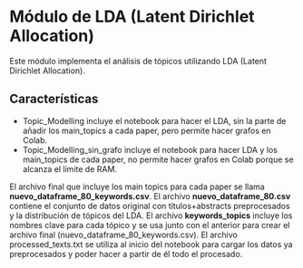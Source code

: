 # Módulo de LDA (Latent Dirichlet Allocation)

Este módulo implementa el análisis de tópicos utilizando LDA (Latent Dirichlet Allocation).

## Características

- Topic_Modelling incluye el notebook para hacer el LDA, sin la parte de añadir los main_topics a cada paper, pero permite hacer grafos en Colab.
- Topic_Modelling_sin_grafo incluye el notebook para hacer LDA y los main_topics de cada paper, no permite hacer grafos en Colab porque se alcanza el límite de RAM.

El archivo final que incluye los main topics para cada paper se llama **nuevo_dataframe_80_keywords.csv**. El archivo **nuevo_dataframe_80.csv** contiene el conjunto de datos original con títulos+abstracts preprocesados y la distribución de tópicos del LDA. El archivo **keywords_topics** incluye los nombres clave para cada tópico y se usa junto con el anterior para crear el archivo final (nuevo_dataframe_80_keywords.csv). El archivo processed_texts.txt se utiliza al inicio del notebook para cargar los datos ya preprocesados y poder hacer a partir de él todo el procesado.
